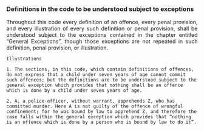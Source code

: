 ### Definitions in the code to be understood subject to exceptions
<div style="text-align: justify">

Throughout this code every definition of an offence, every penal provision, and every illustration of every such definition or penal provision, shall be understood subject to the exceptions contained in the chapter entitled “General Exceptions”, though those exceptions are not repeated in such definition, penal provision, or illustration.

</div>

    Illustrations

    1. The sections, in this code, which contain definitions of offences, do not express that a child under seven years of age cannot commit such offences; but the definitions are to be understood subject to the general exception which provides that nothing shall be an offence which is done by a child under seven years of age.

    2. A, a police-officer, without warrant, apprehends Z, who has committed murder. Here A is not guilty of the offence of wrongful confinement; for he was bound by law to apprehend Z, and therefore the case falls within the general exception which provides that “nothing is an offence which is done by a person who is bound by law to do it”.

